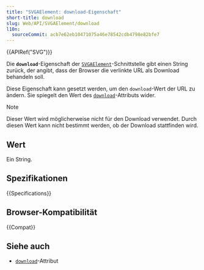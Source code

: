 ```yaml
---
title: "SVGAElement: download-Eigenschaft"
short-title: download
slug: Web/API/SVGAElement/download
l10n:
  sourceCommit: acb7e62eb10471075a46e78542cdb4798e82bfe7
---
```


{{APIRef("SVG")}}

Die **`download`**-Eigenschaft der [`SVGAElement`](/de/docs/Web/API/SVGAElement)-Schnittstelle gibt einen String zurück, der angibt, dass der Browser die verlinkte URL als Download behandeln soll.

Diese Eigenschaft kann gesetzt werden, um den `download`-Wert der URL zu ändern. Sie spiegelt den Wert des [`download`](/de/docs/Web/HTML/Reference/Elements/a#download)-Attributs wider.

> [!NOTE]
> Dieser Wert wird möglicherweise nicht für den Download verwendet. Durch diesen Wert kann nicht bestimmt werden, ob der Download stattfinden wird.

## Wert

Ein String.

## Spezifikationen

{{Specifications}}

## Browser-Kompatibilität

{{Compat}}

## Siehe auch

- [`download`](/de/docs/Web/HTML/Reference/Elements/a#download)-Attribut
